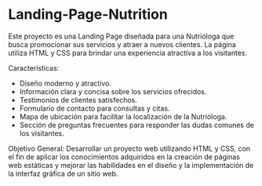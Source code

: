 # Landing-Page-Nutrition
Este proyecto es una Landing Page diseñada para una Nutrióloga que busca promocionar sus servicios y atraer a nuevos clientes. La página utiliza HTML y CSS para brindar una experiencia atractiva a los visitantes.

Características:
- Diseño moderno y atractivo.
- Información clara y concisa sobre los servicios ofrecidos.
- Testimonios de clientes satisfechos.
- Formulario de contacto para consultas y citas.
- Mapa de ubicación para facilitar la localización de la Nutrióloga.
- Sección de preguntas frecuentes para responder las dudas comunes de los visitantes.

Objetivo General: 
Desarrollar un proyecto web utilizando HTML y CSS, con el fin de aplicar los conocimientos adquiridos en la creación de páginas web estáticas y mejorar las habilidades en el diseño y la implementación de la interfaz gráfica de un sitio web.
